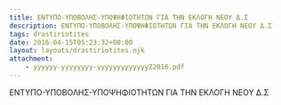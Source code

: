```yaml
---
title: ΕΝΤΥΠΟ-ΥΠΟΒΟΛΗΣ-ΥΠΟΨΗΦΙΟΤΗΤΩΝ ΓΙΑ ΤΗΝ ΕΚΛΟΓΗ ΝΕΟΥ Δ.Σ
description: ΕΝΤΥΠΟ-ΥΠΟΒΟΛΗΣ-ΥΠΟΨΗΦΙΟΤΗΤΩΝ ΓΙΑ ΤΗΝ ΕΚΛΟΓΗ ΝΕΟΥ Δ.Σ
tags: drastiriotites
date: 2016-04-15T05:23:32+00:00
layout: layouts/drastiriotites.njk
attachment:
    - yyyyyy-yyyyyyyy-yyyyyyyyyyyyyZ2016.pdf
---
```

ΕΝΤΥΠΟ-ΥΠΟΒΟΛΗΣ-ΥΠΟΨΗΦΙΟΤΗΤΩΝ ΓΙΑ ΤΗΝ ΕΚΛΟΓΗ ΝΕΟΥ Δ.Σ
<!-- excerpt -->

